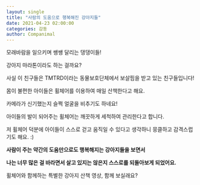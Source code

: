 ```yaml
---
layout: single
title: "사람의 도움으로 행복해진 강아지들"
date: 2021-04-23 02:00:00
categories: 감동
author: Companimal
---
```


모래바람을 일으키며 쌩쌩 달리는 댕댕이들!

강아지 마라톤이라도 하는 걸까요?

사실 이 친구들은 TMTRD이라는 동물보호단체에서 보살핌을 받고 있는 친구들입니다!

몸이 불편한 아이들은 휠체어를 이용하여 매일 산책한다고 해요.

카메라가 신기했는지 슬쩍 얼굴을 비추기도 하네요!

아이들의 발이 되어주는 휠체어는 깨끗하게 세척하여 관리한다고 합니다.

저 휠체어 덕분에 아이들이 스스로 걷고 움직일 수 있다고 생각하니 뭉클하고 감격스럽기도 해요. :)

**사람이 주는 약간의 도움만으로도 행복해지는 강아지들을 보면서**

**나는 너무 많은 걸 바라면서 살고 있지는 않은지 스스로를 되돌아보게 되었어요.**

휠체어와 함께하는 특별한 강아지 산책 영상, 함께 보실래요?
